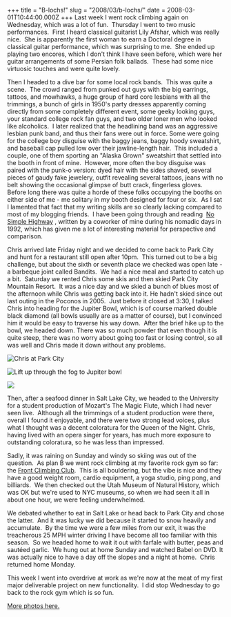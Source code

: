 +++
title = "B-lochs!"
slug = "2008/03/b-lochs/"
date = 2008-03-01T10:44:00.000Z
+++
Last week I went rock climbing again on Wednesday, which was a lot of fun.  Thursday I went to two music performances.  First I heard classical guitarist Lily Afshar, which was really nice.  She is apparently the first woman to earn a Doctoral degree in classical guitar performance, which was surprising to me.  She ended up playing two encores, which I don't think I have seen before, which were her guitar arrangements of some Persian folk ballads.  These had some nice virtuosic touches and were quite lovely.

Then I headed to a dive bar for some local rock bands.  This was quite a scene.  The crowd ranged from punked out guys with the big earrings, tattoos, and mowhawks, a huge group of hard core lesbians with all the trimmings, a bunch of girls in 1950's party dresses apparently coming directly from some completely different event, some geeky looking guys, your standard college rock fan guys, and two older loner men who looked like alcoholics.  I later realized that the headlining band was an aggressive lesbian punk band, and thus their fans were out in force. Some were going for the college boy disguise with the baggy jeans, baggy hoody sweatshirt, and baseball cap pulled low over their jawline-length hair.  This included a couple, one of them sporting an "Alaska Grown" sweatshirt that settled into the booth in front of mine.  However, more often the boy disguise was paired with the punk-o version: dyed hair with the sides shaved, several pieces of gaudy fake jewelery, outfit revealing several tattoos, jeans with no belt showing the occasional glimpse of butt crack, fingerless gloves.  Before long there was quite a horde of these folks occupying the booths on either side of me - me solitary in my booth designed for four or six.  As I sat I lamented that fact that my writing skills are so clearly lacking compared to most of my blogging friends.  I have been going through and reading  [No Simple Highway](http://drzeus.best.vwh.net/Writing/NSH/NSH.html) , written by a coworker of mine during his nomadic days in 1992, which has given me a lot of interesting material for perspective and comparison.

Chris arrived late Friday night and we decided to come back to Park City and hunt for a restaurant still open after 10pm.  This turned out to be a big challenge, but about the sixth or seventh place we checked was open late - a barbeque joint called Bandits.  We had a nice meal and started to catch up a bit.  Saturday we rented Chris some skis and then skied Park City Mountain Resort.  It was a nice day and we skied a bunch of blues most of the afternoon while Chris was getting back into it. He hadn't skied since out last outing in the Poconos in 2005.  Just before it closed at 3:30, I talked Chris into heading for the Jupiter Bowl, which is of course marked double black diamond (all bowls usually are as a matter of course), but I convinced him it would be easy to traverse his way down.  After the brief hike up to the bowl, we headed down. There was so much powder that even though it is quite steep, there was no worry about going too fast or losing control, so all was well and Chris made it down without any problems.

![Chris at Park City](https://peterlyons-org.s3.amazonaws.com/photos/park_city_2008/111_park_city_chris_x.jpg)

![Lift up through the fog to Jupiter bowl](https://peterlyons-org.s3.amazonaws.com/photos/park_city_2008/106_park_city_fog_lift.jpg)

![](https://peterlyons-org.s3.amazonaws.com/photos/park_city_2008/113_park_city_with_chris.jpg)

Then, after a seafood dinner in Salt Lake City, we headed to the University for a student production of Mozart's The Magic Flute, which I had never seen live.  Although all the trimmings of a student production were there, overall I found it enjoyable, and there were two strong lead voices, plus what I thought was a decent coloratura for the Queen of the Night. Chris, having lived with an opera singer for years, has much more exposure to outstanding coloratura, so he was less than impressed.

Sadly, it was raining on Sunday and windy so skiing was out of the question.  As plan B we went rock climbing at my favorite rock gym so far: the [Front Climbing Club](http://www.frontslc.com/).  This is all bouldering, but the vibe is nice and they have a good weight room, cardio equipment, a yoga studio, ping pong, and billiards.  We then checked out the Utah Museum of Natural History, which was OK but we're used to NYC museums, so when we had seen it all in about one hour, we were feeling underwhelmed.

We debated whether to eat in Salt Lake or head back to Park City and chose the latter.  And it was lucky we did because it started to snow heavily and accumulate.  By the time we were a few miles from our exit, it was the treacherous 25 MPH winter driving I have become all too familiar with this season.  So we headed home to wait it out with farfale with butter, peas and sautéed garlic.  We hung out at home Sunday and watched Babel on DVD. It was actually nice to have a day off the slopes and a night at home.  Chris returned home Monday.

This week I went into overdrive at work as we're now at the meat of my first major deliverable project on new functionality.  I did stop Wednesday to go back to the rock gym which is so fun.

[More photos here.](http://www.peterlyons.com/app/photos?gallery=park_city_2008)